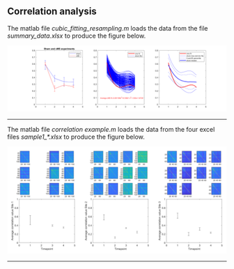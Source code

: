 

## Correlation analysis

The matlab file *cubic_fitting_resampling.m* loads the data from the file *summary_data.xlsx* to produce the figure below.

![](figureA.png)

---

The matlab file *correlation example.m* loads the data from the four excel files *sample1_\*.xlsx* to produce the figure below.

![](sample1_cMS.png)


---


